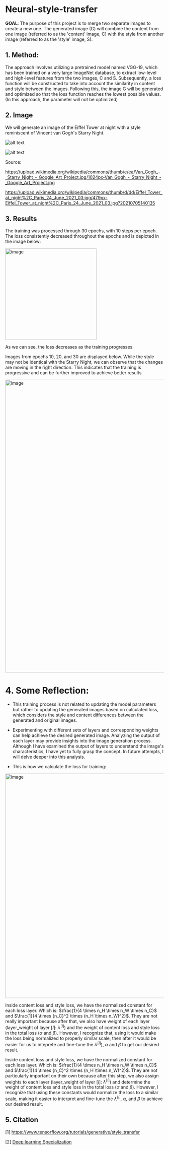 # Neural-style-transfer

**GOAL**: The purpose of this project is to merge two separate images to create a new one. The generated image (G) will combine the content from one image (referred to as the 'content' image, C) with the style from another image (referred to as the 'style' image, S).

## 1. Method: 

The approach involves utilizing a pretrained model named VGG-19, which has been trained on a very large ImageNet database, to extract low-level and high-level features from the two images, C and S. Subsequently, a loss function will be constructed to take into account the similarity in content and style between the images. Following this, the image G will be generated and optimized so that the loss function reaches the lowest possible values. (In this approach, the parameter will not be optimized)

## 2. Image

We will generate an image of the Eiffel Tower at night with a style reminiscent of Vincent van Gogh's Starry Night.

![alt text](https://upload.wikimedia.org/wikipedia/commons/thumb/e/ea/Van_Gogh_-_Starry_Night_-_Google_Art_Project.jpg/1024px-Van_Gogh_-_Starry_Night_-_Google_Art_Project.jpg)

![alt text](https://upload.wikimedia.org/wikipedia/commons/thumb/d/dd/Eiffel_Tower_at_night%2C_Paris_24_June_2021_03.jpg/479px-Eiffel_Tower_at_night%2C_Paris_24_June_2021_03.jpg?20210705140135)

Source: 

https://upload.wikimedia.org/wikipedia/commons/thumb/e/ea/Van_Gogh_-_Starry_Night_-_Google_Art_Project.jpg/1024px-Van_Gogh_-_Starry_Night_-_Google_Art_Project.jpg

https://upload.wikimedia.org/wikipedia/commons/thumb/d/dd/Eiffel_Tower_at_night%2C_Paris_24_June_2021_03.jpg/479px-Eiffel_Tower_at_night%2C_Paris_24_June_2021_03.jpg?20210705140135

## 3. Results

The training was processed through 30 epochs, with 10 steps per epoch. The loss consistently decreased throughout the epochs and is depicted in the image below:

<img width="290" alt="image" src="https://github.com/TruongQuynhNhu/Neural-style-transfer/assets/107611691/50f4c49e-f0df-422e-ba95-9eeab0896e3e">

As we can see, the loss decreases as the training progresses.

Images from epochs 10, 20, and 30 are displayed below. While the style may not be identical with the Starry Night, we can observe that the changes are moving in the right direction. This indicates that the training is progressive and can be further improved to achieve better results.

<img width="930" alt="image" src="https://github.com/TruongQuynhNhu/Neural-style-transfer/assets/107611691/a71cb528-9fe5-4c74-bdb3-495d24119265">

# 4. Some Reflection:

- This training process is not related to updating the model parameters but rather to updating the generated images based on calculated loss, which considers the style and content differences between the generated and original images.

- Experimenting with different sets of layers and corresponding weights can help achieve the desired generated image. Analyzing the output of each layer may provide insights into the image generation process. Although I have examined the output of layers to understand the image's characteristics, I have yet to fully grasp the concept. In future attempts, I will delve deeper into this analysis.

- This is how we calculate the loss for training:

<img width="713" alt="image" src="https://github.com/TruongQuynhNhu/Neural-style-transfer/assets/107611691/dc1814ba-911a-49dd-8339-cdd50cc32853">

Inside content loss and style loss, we have the normalized constant for each loss layer. Which is: $\frac{1}{4 \times n_H \times n_W \times n_C}$ and $\frac{1}{4 \times {n_C}^2 \times (n_H \times n_W)^2}$. They are not really important because after that, we also have weight of each layer (layer_weight of layer $[l]$: $\lambda^{[l]}$) and the weight of content loss and style loss in the total loss ($\alpha$ and $\beta$). However, I recognize that, using it would make the loss being normalized to properly similar scale, then after it would be easier for us to inteprete and fine-tune the $\lambda^{[l]}$), $\alpha$ and $\beta$ to get our desired result.

Inside content loss and style loss, we have the normalized constant for each loss layer. Which is: $\frac{1}{4 \times n_H \times n_W \times n_C}$ and $\frac{1}{4 \times {n_C}^2 \times (n_H \times n_W)^2}$. They are not particularly important on their own because after this step, we also assign weights to each layer (layer_weight of layer $[l]$: $\lambda^{[l]}$) and determine the weight of content loss and style loss in the total loss ($\alpha$ and $\beta$). However, I recognize that using these constants would normalize the loss to a similar scale, making it easier to interpret and fine-tune the $\lambda^{[l]}$, $\alpha$, and $\beta$ to achieve our desired result.



## 5. Citation

[1] https://www.tensorflow.org/tutorials/generative/style_transfer

[2] [Deep learning Specialization](https://www.coursera.org/learn/convolutional-neural-networks?specialization=deep-learning)

